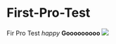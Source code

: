 # First-Pro-Test
Fir Pro Test
*happy*
**Gooooooooo**
![](https://pic4.zhimg.com/50/2e2d2a0da0662f65fb969ef8005ee01f_hd.jpg)
